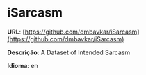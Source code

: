 # iSarcasm
**URL**: [https://github.com/dmbavkar/iSarcasm](https://github.com/dmbavkar/iSarcasm)

**Descrição**: A Dataset of Intended Sarcasm

**Idioma**: en

